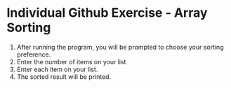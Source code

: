 # Individual Github Exercise - Array Sorting

1. After running the program, you will be prompted to choose your sorting preference.
2. Enter the number of items on your list
3. Enter each item on your list.
4. The sorted result will be printed.
